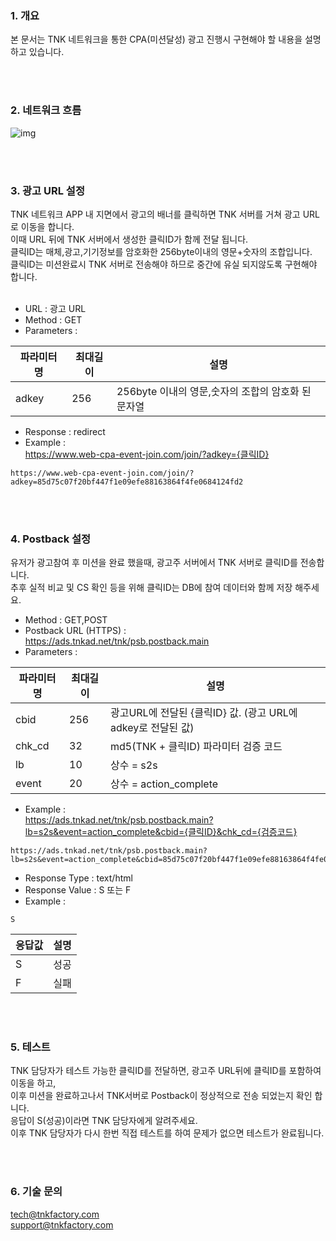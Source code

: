 ### 1. 개요

본 문서는 TNK 네트워크을 통한 CPA(미션달성) 광고 진행시 구현해야 할 내용을 설명하고 있습니다.

<br/><br/>



### 2. 네트워크 흐름

![img](https://cdn4.tnkfactory.com/tnk/shop/12334.jpg)






<br/><br/>



### 3. 광고 URL 설정

 TNK 네트워크 APP 내 지면에서 광고의 배너를 클릭하면 TNK 서버를 거쳐 광고 URL로 이동을 합니다.  
 이때 URL 뒤에 TNK 서버에서 생성한 클릭ID가 함께 전달 됩니다.  
 클릭ID는 매체,광고,기기정보를 암호화한 256byte이내의 영문+숫자의 조합입니다.  
 클릭ID는 미션완료시 TNK 서버로 전송해야 하므로 중간에 유실 되지않도록 구현해야 합니다.  
  <br/> 
- URL : 광고 URL
- Method : GET
- Parameters :  

| 파라미터 명 | 최대길이 | 설명 |
| --- | --- | --- |
| adkey | 256 | 256byte 이내의 영문,숫자의 조합의 암호화 된 문자열 |

- Response : redirect
- Example :  
https://www.web-cpa-event-join.com/join/?adkey={클릭ID} 
```
https://www.web-cpa-event-join.com/join/?adkey=85d75c07f20bf447f1e09efe88163864f4fe0684124fd2
```
<br/><br/>

### 4. Postback 설정

 유저가 광고참여 후 미션을 완료 했을때, 광고주 서버에서 TNK 서버로 클릭ID를 전송합니다.  
 추후 실적 비교 및 CS 확인 등을 위해 클릭ID는 DB에 참여 데이터와 함께 저장 해주세요.
<br/>

- Method : GET,POST
- Postback URL (HTTPS) :  
https://ads.tnkad.net/tnk/psb.postback.main  
- Parameters :  

| 파라미터 명 | 최대길이 | 설명 |
| --- | --- | --- |
| cbid | 256 | 광고URL에 전달된 {클릭ID} 값. (광고 URL에 adkey로 전달된 값) |
| chk\_cd | 32 | md5(TNK + 클릭ID) 파라미터 검증 코드 |
| lb | 10 | 상수 = s2s |
| event | 20 | 상수 = action\_complete |

  
- Example :  
https://ads.tnkad.net/tnk/psb.postback.main?lb=s2s&event=action_complete&cbid={클릭ID}&chk_cd={검증코드} 
```
https://ads.tnkad.net/tnk/psb.postback.main?lb=s2s&event=action_complete&cbid=85d75c07f20bf447f1e09efe88163864f4fe0684124fd2&chk_cd=eaf940ff0c6dd35b5c67b2d40b39782f  
```

- Response Type : text/html  
- Response Value :  S 또는 F
- Example :    
```
S
```
| 응답값 | 설명 |
| --- | --- |
| S | 성공 |
| F | 실패 |

<br/><br/>
### 5. 테스트

 TNK 담당자가 테스트 가능한 클릭ID를 전달하면, 광고주 URL뒤에 클릭ID를 포함하여 이동을 하고,  
 이후 미션을 완료하고나서 TNK서버로 Postback이 정상적으로 전송 되었는지 확인 합니다.   
 응답이 S(성공)이라면 TNK 담당자에게 알려주세요.   
 이후 TNK 담당자가 다시 한번 직접 테스트를 하여 문제가 없으면 테스트가 완료됩니다.  

<br/><br/>
### 6. 기술 문의

tech@tnkfactory.com  
support@tnkfactory.com




